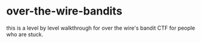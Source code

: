 # over-the-wire-bandits
this is a level by level walkthrough for over the wire's bandit CTF for people who are stuck.
